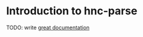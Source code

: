 # Introduction to hnc-parse

TODO: write [great documentation](http://jacobian.org/writing/what-to-write/)
